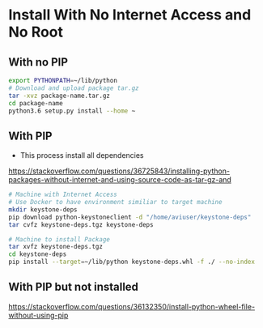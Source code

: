# Install With No Internet Access and No Root

## With no PIP

```bash
export PYTHONPATH=~/lib/python
# Download and upload package tar.gz
tar -xvz package-name.tar.gz
cd package-name
python3.6 setup.py install --home ~
```

## With PIP

* This process install all dependencies

https://stackoverflow.com/questions/36725843/installing-python-packages-without-internet-and-using-source-code-as-tar-gz-and


```bash
# Machine with Internet Access
# Use Docker to have environment similiar to target machine
mkdir keystone-deps
pip download python-keystoneclient -d "/home/aviuser/keystone-deps"
tar cvfz keystone-deps.tgz keystone-deps

# Machine to install Package
tar xvfz keystone-deps.tgz
cd keystone-deps
pip install --target=~/lib/python keystone-deps.whl -f ./ --no-index
```

## With PIP but not installed

https://stackoverflow.com/questions/36132350/install-python-wheel-file-without-using-pip


